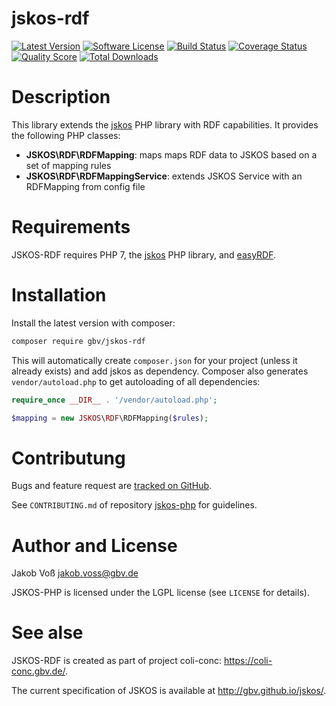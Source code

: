 # jskos-rdf

[![Latest Version](https://img.shields.io/packagist/v/gbv/jskos-rdf.svg?style=flat-square)](https://packagist.org/packages/gbv/jskos)
[![Software License](https://img.shields.io/badge/license-MIT-brightgreen.svg?style=flat-square)](LICENSE)
[![Build Status](https://img.shields.io/travis/gbv/jskos-rdf.svg?style=flat-square)](https://travis-ci.org/gbv/jskos-rdf)
[![Coverage Status](https://img.shields.io/coveralls/gbv/jskos-rdf/master.svg?style=flat-square)](https://coveralls.io/r/gbv/jskos-rdf)
[![Quality Score](https://img.shields.io/scrutinizer/g/gbv/jskos-rdf.svg?style=flat-square)](https://scrutinizer-ci.com/g/gbv/jskos-rdf)
[![Total Downloads](https://img.shields.io/packagist/dt/gbv/jskos-rdf.svg?style=flat-square)](https://packagist.org/packages/gbv/jskos)

# Description

This library extends the [jskos](https://packagist.org/packages/gbv/jskos) PHP
library with RDF capabilities. It provides the following PHP classes:

* **JSKOS\RDF\RDFMapping**: maps maps RDF data to JSKOS based on a set of mapping rules
* **JSKOS\RDF\RDFMappingService**: extends JSKOS Service with an RDFMapping from config file

# Requirements

JSKOS-RDF requires PHP 7, the [jskos](https://packagist.org/packages/gbv/jskos)
PHP library, and [easyRDF](http://www.easyrdf.org/).

# Installation

Install the latest version with composer:

~~~bash
composer require gbv/jskos-rdf
~~~

This will automatically create `composer.json` for your project (unless it already exists) and add jskos as dependency. Composer also generates `vendor/autoload.php` to get autoloading of all dependencies: 

~~~php
require_once __DIR__ . '/vendor/autoload.php';

$mapping = new JSKOS\RDF\RDFMapping($rules);
~~~

# Contributung

Bugs and feature request are [tracked on GitHub](https://github.com/gbv/jskos-rdf/issues).

See `CONTRIBUTING.md` of repository [jskos-php](https://packagist.org/packages/gbv/jskos) for guidelines.

# Author and License

Jakob Voß <jakob.voss@gbv.de>

JSKOS-PHP is licensed under the LGPL license (see `LICENSE` for details).

# See alse

JSKOS-RDF is created as part of project coli-conc: <https://coli-conc.gbv.de/>.

The current specification of JSKOS is available at <http://gbv.github.io/jskos/>.
